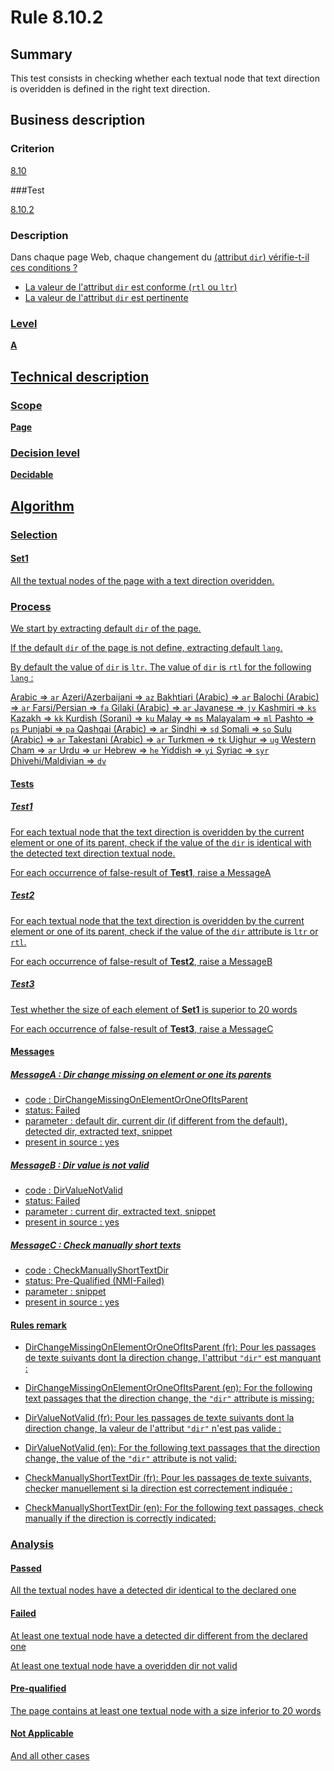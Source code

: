 # Rule 8.10.2

## Summary

This test consists in checking whether each textual node that text direction is overidden is defined in the right text direction.

## Business description

### Criterion

[8.10](http://references.modernisation.gouv.fr/rgaa/criteres.html#crit-8-10)

###Test

[8.10.2](http://references.modernisation.gouv.fr/rgaa/criteres.html#test-8-10-2)

### Description

Dans chaque page Web, chaque changement du <a href="http://references.modernisation.gouv.fr/rgaa/glossaire.html#sens-de-lecture"> (attribut `dir`) vérifie-t-il ces conditions ? 
 
 *  La valeur de l'attribut `dir` est conforme (`rtl` ou `ltr`) 
 *  La valeur de l'attribut `dir` est pertinente 

### Level

**A**

## Technical description

### Scope

**Page**

### Decision level

**Decidable**

## Algorithm

### Selection

#### Set1

All the textual nodes of the page with a text direction overidden.

### Process

We start by extracting default `dir` of the page. 

If the default `dir` of the page is not define, extracting default `lang`. 

By default the value of `dir` is `ltr`. The value of `dir` is `rtl` for the following `lang` :

Arabic => `ar`
Azeri/Azerbaijani => `az`
Bakhtiari (Arabic) => `ar`
Balochi (Arabic) => `ar`
Farsi/Persian => `fa`
Gilaki (Arabic) => `ar`
Javanese => `jv`
Kashmiri => `ks`
Kazakh => `kk`
Kurdish (Sorani) => `ku`
Malay => `ms`
Malayalam => `ml`
Pashto => `ps`
Punjabi => `pa`
Qashqai (Arabic) => `ar`
Sindhi => `sd`
Somali => `so`
Sulu (Arabic) => `ar`
Takestani (Arabic) => `ar`
Turkmen => `tk`
Uighur => `ug`
Western Cham => `ar`
Urdu => `ur`
Hebrew => `he`
Yiddish => `yi`
Syriac => `syr`
Dhivehi/Maldivian => `dv`

#### Tests

##### Test1

For each textual node that the text direction is overidden by the current element or one of its parent, check if the value of the `dir` is identical with the detected text direction textual node.

For each occurrence of false-result of **Test1**, raise a MessageA

##### Test2

For each textual node that the text direction is overidden by the current element or one of its parent, check if the value of the `dir` attribute is `ltr` or `rtl`.

For each occurrence of false-result of **Test2**, raise a MessageB

##### Test3

Test whether the size of each element of **Set1** is superior to 20 words

For each occurrence of false-result of **Test3**, raise a MessageC

#### Messages

##### MessageA : Dir change missing on element or one its parents

-   code : DirChangeMissingOnElementOrOneOfItsParent
-   status: Failed
-   parameter : default dir, current dir (if different from the default), detected dir, extracted text, snippet
-   present in source : yes

##### MessageB : Dir value is not valid

-   code : DirValueNotValid
-   status: Failed
-   parameter : current dir, extracted text, snippet
-   present in source : yes

##### MessageC : Check manually short texts

-   code : CheckManuallyShortTextDir
-   status: Pre-Qualified (NMI-Failed)
-   parameter : snippet
-   present in source : yes

#### Rules remark

 * DirChangeMissingOnElementOrOneOfItsParent (fr): Pour les passages de texte suivants dont la direction change, l'attribut `"dir"` est manquant :
 * DirChangeMissingOnElementOrOneOfItsParent (en): For the following text passages that the direction change, the `"dir"` attribute is missing:

 * DirValueNotValid (fr): Pour les passages de texte suivants dont la direction change, la valeur de l'attribut `"dir"` n'est pas valide :
 * DirValueNotValid (en): For the following text passages that the direction change, the value of the `"dir"` attribute is not valid:

 * CheckManuallyShortTextDir (fr): Pour les passages de texte suivants, checker manuellement si la direction est correctement indiqu&eacute;e :
 * CheckManuallyShortTextDir (en): For the following text passages, check manually if the direction is correctly indicated:

### Analysis

#### Passed 

All the textual nodes have a detected dir identical to the declared one

#### Failed

At least one textual node have a detected dir different from the declared one

At least one textual node have a overidden dir not valid

#### Pre-qualified

The page contains at least one textual node with a size inferior to 20 words

#### Not Applicable

And all other cases

